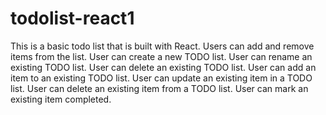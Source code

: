 # todolist-react1

This is a basic todo list that is built with React.
Users can add and remove items from the list. 
User can create a new TODO list.
User can  rename an existing TODO list.
User can delete an existing TODO list.
User can add an item to an existing TODO list.
User can update an existing item in a TODO list.
User can delete an existing item from a TODO list.
User can mark an existing item completed.

